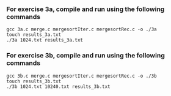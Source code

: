 ### For exercise 3a, compile and run using the following commands
```
gcc 3a.c merge.c mergesortIter.c mergesortRec.c -o ./3a
touch results_3a.txt 
./3a 1024.txt results_3a.txt
```

### For exercise 3b, compile and run using the following commands
```
gcc 3b.c merge.c mergesortIter.c mergesortRec.c -o ./3b
touch results_3b.txt
./3b 1024.txt 10240.txt results_3b.txt 
```